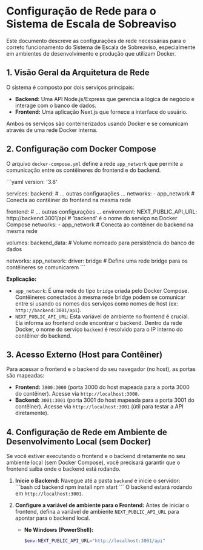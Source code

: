 # Configuração de Rede para o Sistema de Escala de Sobreaviso

Este documento descreve as configurações de rede necessárias para o correto funcionamento do Sistema de Escala de Sobreaviso, especialmente em ambientes de desenvolvimento e produção que utilizam Docker.

## 1. Visão Geral da Arquitetura de Rede

O sistema é composto por dois serviços principais:
- **Backend:** Uma API Node.js/Express que gerencia a lógica de negócio e interage com o banco de dados.
- **Frontend:** Uma aplicação Next.js que fornece a interface do usuário.

Ambos os serviços são conteinerizados usando Docker e se comunicam através de uma rede Docker interna.

## 2. Configuração com Docker Compose

O arquivo `docker-compose.yml` define a rede `app_network` que permite a comunicação entre os contêineres do frontend e do backend.

\`\`\`yaml
version: '3.8'

services:
  backend:
    # ... outras configurações ...
    networks:
      - app_network # Conecta ao contêiner do frontend na mesma rede

  frontend:
    # ... outras configurações ...
    environment:
      NEXT_PUBLIC_API_URL: http://backend:3001/api # 'backend' é o nome do serviço no Docker Compose
    networks:
      - app_network # Conecta ao contêiner do backend na mesma rede

volumes:
  backend_data: # Volume nomeado para persistência do banco de dados

networks:
  app_network:
    driver: bridge # Define uma rede bridge para os contêineres se comunicarem
\`\`\`

**Explicação:**
- `app_network`: É uma rede do tipo `bridge` criada pelo Docker Compose. Contêineres conectados à mesma rede bridge podem se comunicar entre si usando os nomes dos serviços como nomes de host (ex: `http://backend:3001/api`).
- `NEXT_PUBLIC_API_URL`: Esta variável de ambiente no frontend é crucial. Ela informa ao frontend onde encontrar o backend. Dentro da rede Docker, o nome do serviço `backend` é resolvido para o IP interno do contêiner do backend.

## 3. Acesso Externo (Host para Contêiner)

Para acessar o frontend e o backend do seu navegador (no host), as portas são mapeadas:
- **Frontend:** `3000:3000` (porta 3000 do host mapeada para a porta 3000 do contêiner). Acesse via `http://localhost:3000`.
- **Backend:** `3001:3001` (porta 3001 do host mapeada para a porta 3001 do contêiner). Acesse via `http://localhost:3001` (útil para testar a API diretamente).

## 4. Configuração de Rede em Ambiente de Desenvolvimento Local (sem Docker)

Se você estiver executando o frontend e o backend diretamente no seu ambiente local (sem Docker Compose), você precisará garantir que o frontend saiba onde o backend está rodando.

1.  **Inicie o Backend:**
    Navegue até a pasta `backend` e inicie o servidor:
    \`\`\`bash
    cd backend
    npm install
    npm start
    \`\`\`
    O backend estará rodando em `http://localhost:3001`.

2.  **Configure a variável de ambiente para o Frontend:**
    Antes de iniciar o frontend, defina a variável de ambiente `NEXT_PUBLIC_API_URL` para apontar para o backend local.
    -   **No Windows (PowerShell):**
        ```powershell
        $env:NEXT_PUBLIC_API_URL="http://localhost:3001/api"
